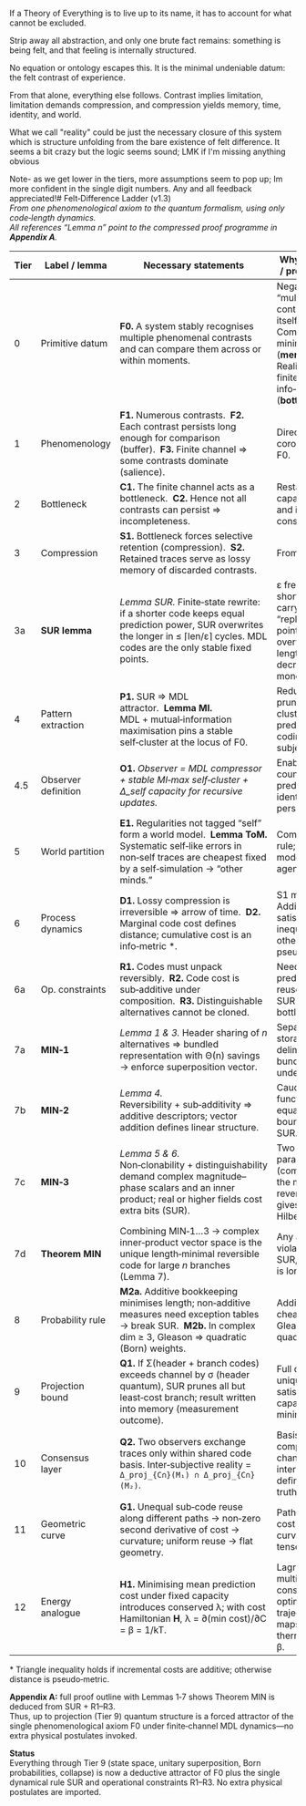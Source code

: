 If a Theory of Everything is to live up to its name, it has to account for what cannot be excluded.

Strip away all abstraction, and only one brute fact remains: something is being felt, and that feeling is internally structured.

No equation or ontology escapes this. It is the minimal undeniable datum: the felt contrast of experience.

From that alone, everything else follows. Contrast implies limitation, limitation demands compression, and compression yields memory, time, identity, and world.

What we call "reality" could be just the necessary closure of this system which is structure unfolding from the bare existence of felt difference. It seems a bit crazy but the logic seems sound; LMK if I'm missing anything obvious


Note- as we get lower in the tiers, more assumptions seem to pop up; Im more confident in the single digit numbers. Any and all feedback appreciated!# Felt‑Difference Ladder (v1.3)  
*From one phenomenological axiom to the quantum formalism, using only code‑length dynamics.  
All references “Lemma n” point to the compressed proof programme in **Appendix A**.*

| Tier | Label / lemma        | Necessary statements                                                                                                                                                                               | Why it follows / proof sketch                                                                                                            | New term(s)                |
|------|----------------------|----------------------------------------------------------------------------------------------------------------------------------------------------------------------------------------------------|------------------------------------------------------------------------------------------------------------------------------------------|-----------------------------|
| 0    | Primitive datum      | **F0.** A system stably recognises multiple phenomenal contrasts and can compare them across or within moments.                                                                                    | Negating “multiple contrasts” is itself a contrast. Comparison ⇒ minimal buffer (**memory**). Realisation ⇒ finite info‑channel (**bottleneck**). | memory, bottleneck          |
| 1    | Phenomenology        | **F1.** Numerous contrasts.  **F2.** Each contrast persists long enough for comparison (buffer).  **F3.** Finite channel ⇒ some contrasts dominate (salience).                                     | Direct corollaries of F0.                                                                                                                | salience                   |
| 2    | Bottleneck           | **C1.** The finite channel acts as a bottleneck.  **C2.** Hence not all contrasts can persist ⇒ incompleteness.                                                                                    | Restates capacity limit and its consequence.                                                                                            | capacity                   |
| 3    | Compression          | **S1.** Bottleneck forces selective retention (compression).  **S2.** Retained traces serve as lossy memory of discarded contrasts.                                                                | From C1 & C2.                                                                                                                           | memory trace               |
| 3a   | **SUR lemma**        | *Lemma SUR.* Finite‑state rewrite: if a shorter code keeps equal prediction power, SUR overwrites the longer in ≤ ⌈len/ε⌉ cycles. MDL codes are the only stable fixed points.                       | ε free bits in shorter code carry a “replace‑me” pointer until overwrite; length decreases monotonically.                               | —                           |
| 4    | Pattern extraction   | **P1.** SUR ⇒ MDL attractor.  **Lemma MI.** MDL + mutual‑information maximisation pins a stable self‑cluster at the locus of F0.                                                                    | Redundant bits pruned; MI‑max cluster anchors predictive coding to the subject.                                                          | prediction, self cluster   |
| 4.5  | Observer definition  | **O1.** *Observer = MDL compressor + stable MI‑max self‑cluster + Δ_self capacity for recursive updates.*                                                                                           | Enables counterfactual prediction and identity persistence.                                                                             | observer                   |
| 5    | World partition      | **E1.** Regularities not tagged “self” form a world model.  **Lemma ToM.** Systematic self‑like errors in non‑self traces are cheapest fixed by a self‑simulation → “other minds.”                 | Complement rule; cost of modelling agents.                                                                                              | world, other mind          |
| 6    | Process dynamics     | **D1.** Lossy compression is irreversible ⇒ arrow of time.  **D2.** Marginal code cost defines distance; cumulative cost is an info‑metric \*.                                                    | S1 monotone. Additive costs satisfy triangle inequality; otherwise pseudo‑metric.                                                       | time, metric               |
| 6a   | Op. constraints      | **R1.** Codes must unpack reversibly.  **R2.** Code cost is sub‑additive under composition.  **R3.** Distinguishable alternatives cannot be cloned.                                               | Needed for predictive reuse under SUR & bottleneck.                                                                                    | —                           |
| 7a   | **MIN‑1**            | *Lemma 1 & 3.* Header sharing of *n* alternatives ⇒ bundled representation with Θ(n) savings → enforce superposition vector.                                                                       | Separate storage repeats delimiters; bundle wins under SUR.                                                                            | potential store            |
| 7b   | **MIN‑2**            | *Lemma 4.* Reversibility + sub‑additivity ⇒ additive descriptors; vector addition defines linear structure.                                                                                        | Cauchy‑type functional equation bounded by SUR.                                                                                        | linearity                  |
| 7c   | **MIN‑3**            | *Lemma 5 & 6.* Non‑clonability + distinguishability demand complex magnitude–phase scalars and an inner product; real or higher fields cost extra bits (SUR).                                    | Two real parameters (complex) is the minimal reversible fix; gives complex Hilbert space **H**.                                        | complex amplitudes         |
| 7d   | **Theorem MIN**      | Combining MIN‑1…3 → complex inner‑product vector space is the unique length‑minimal reversible code for large *n* branches (Lemma 7).                                                             | Any alternative violates ≥ 1 of SUR, R1–R3 or is longer.                                                                               | Hilbert space **H**        |
| 8    | Probability rule     | **M2a.** Additive bookkeeping minimises length; non‑additive measures need exception tables → break SUR.  **M2b.** In complex dim ≥ 3, Gleason ⇒ quadratic (Born) weights.                        | Additivity cheapest; Gleason fixes quadratic rule.                                                                                     | Born weights               |
| 9    | Projection bound     | **Q1.** If Σ(header + branch codes) exceeds channel by σ (header quantum), SUR prunes all but least‑cost branch; result written into memory (measurement outcome).                               | Full collapse uniquely satisfies capacity with minimal loss.                                                                          | projection event           |
| 10   | Consensus layer      | **Q2.** Two observers exchange traces only within shared code basis. Inter‑subjective reality = `Δ_proj_{C∩}(M₁) ∩ Δ_proj_{C∩}(M₂)`.                                                              | Basis compatibility + channel intersection define shared truth.                                                                       | inter‑subjective reality   |
| 11   | Geometric curve      | **G1.** Unequal sub‑code reuse along different paths → non‑zero second derivative of cost → curvature; uniform reuse → flat geometry.                                                              | Path‑dependent cost = curvature tensor.                                                                                               | curvature                  |
| 12   | Energy analogue      | **H1.** Minimising mean prediction cost under fixed capacity introduces conserved λ; with cost Hamiltonian **H**, λ = ∂(min cost)/∂C = β = 1/kT.                                                    | Lagrange multiplier constant along optimal trajectories; maps to thermodynamic β.                                                     | energy analogue           |

\* Triangle inequality holds if incremental costs are additive; otherwise distance is pseudo‑metric.

**Appendix A:** full proof outline with Lemmas 1‑7 shows Theorem MIN is deduced from SUR + R1–R3.  
Thus, up to projection (Tier 9) quantum structure is a forced attractor of the single phenomenological axiom F0 under finite‑channel MDL dynamics—no extra physical postulates invoked.


**Status**  
Everything through Tier 9 (state space, unitary superposition, Born probabilities, collapse) is now a deductive attractor of F0 plus the single dynamical rule SUR and operational constraints R1–R3. No extra physical postulates are imported.
